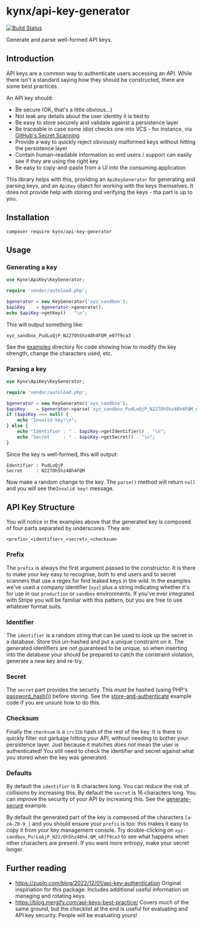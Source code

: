 # kynx/api-key-generator

[![Build Status](https://github.com/kynx/api-key-generator/workflows/Continuous%20Integration/badge.svg)](https://github.com/kynx/api-key-generator/actions?query=workflow%3A"Continuous+Integration")

Generate and parse well-formed API keys.

## Introduction

API keys are a common way to authenticate users accessing an API. While there isn't a standard saying how they should be
constructed, there are some best practices.

An API key should:

* Be secure (OK, that's a little obvious...)
* Not leak any details about the user identity it is tied to
* Be easy to store securely and validate against a persistence layer
* Be traceable in case some idiot checks one into VCS - for instance, via [GitHub's Secret Scanning]
* Provide a way to quickly reject obviously malformed keys without hitting the persistence layer
* Contain human-readable information so end users / support can easily see if they are using the right key
* Be easy to copy-and-paste from a UI into the consuming application

This library helps with this, providing an `ApiKeyGenerator` for generating and parsing keys, and an `ApiKey` object
for working with the keys themselves. It does not provide help with storing and verifying the keys - tha part is up to
you.

## Installation

```commandline
composer require kynx/api-key-generator
```

## Usage

### Generating a key

```php
use Kynx\ApiKey\KeyGenerator;

require 'vendor/autoload.php';

$generator = new KeyGenerator('xyz_sandbox');
$apiKey    = $generator->generate();
echo $apiKey->getKey() . "\n";
```

This will output something like:

```text
xyz_sandbox_PudLoQjP_N227Oh5hz48h4FQM_e07f9ca3
```

See the [examples] directory for code showing how to modify the key strength, change the characters used, etc.

### Parsing a key

```php
use Kynx\ApiKey\KeyGenerator;

require 'vendor/autoload.php';

$generator = new KeyGenerator('xyz_sandbox');
$apiKey    = $generator->parse('xyz_sandbox_PudLoQjP_N227Oh5hz48h4FQM_e07f9ca3');
if ($apiKey === null) {
    echo "Invalid key!\n";
} else {
    echo "Identifier : " . $apiKey->getIdentifier() . "\n";
    echo "Secret     : " . $apiKey->getSecret() . "\n";
}
```

Since the key is well-formed, this will output:

```text
Identifier : PudLoQjP
Secret     : N227Oh5hz48h4FQM
```

Now make a random change to the key. The `parse()` method will return `null` and you will see the`Invalid key!`
message.

## API Key Structure

You will notice in the examples above that the generated key is composed of four parts separated by underscores. They
are:

```text
<prefix>_<identifier>_<secret>_<checksum>
```

### Prefix

The `prefix` is always the first argument passed to the constructor. It is there to make your key easy to recognise,
both to end users and to secret scanners that use a regex for find leaked keys in the wild. In the examples we've used a
company identifier (`xyz`) plus a string indicating whether it's for use in our `production` or `sandbox` environments.
If you've ever integrated with Stripe you will be familiar with this pattern, but you are free to use whatever format
suits.

### Identifier

The `identifier` is a random string that can be used to look up the secret in a database. Store this un-hashed and put
a unique constraint on it. The generated identifiers are _not_ guaranteed to be unique, so when inserting into the
database your should be prepared to catch the constraint violation, generate a new key and re-try.

### Secret

The `secret` part provides the security. This _must_ be hashed (using PHP's [password_hash()]) before storing. See the
[store-and-authenticate] example code if you are unsure how to do this.

### Checksum

Finally the `checksum` is a `crc32b` hash of the rest of the key. It is there to quickly filter out garbage hitting your
API, without needing to bother your persistence layer. Just because it matches _does not_ mean the user is
authenticated! You still need to check the identifier and secret against what you stored when the key was generated.

### Defaults

By default the `identifier` is 8 characters long. You can reduce the risk of collisions by increasing this. By default
the `secret` is 16 characters long. You can improve the security of your API by increasing this. See the
[generate-secure] example.

By default the generated part of the key is composed of the characters `[a-zA-Z0-9_]` and you should ensure your
`prefix` is too: this makes it easy to copy it from your key management console. Try double-clicking on
`xyz-sandbox_Pu!Lo&jP_N22/Oh5hz48h4.QM_e07f9ca3` to see what happens when other characters are present. If you want more
entropy, make your secret longer.

## Further reading

* <https://zuplo.com/blog/2022/12/01/api-key-authentication> Original inspiriation for this package. Includes additional
  useful information on managing and rotating keys.
* <https://blog.mergify.com/api-keys-best-practice/> Covers much of the same ground, but the checklist at the end is
  useful for evaluating and API key security. People will be evaluating yours!

[GitHub's Secret Scanning]: https://docs.github.com/en/code-security/secret-scanning/about-secret-scanning
[examples]: ./examples
[password_hash()]: https://www.php.net/password_hash
[store-and-authenticate]: ./examples/store-and-authenticate.php
[generate-secure]: ./examples/generate-secure.php
